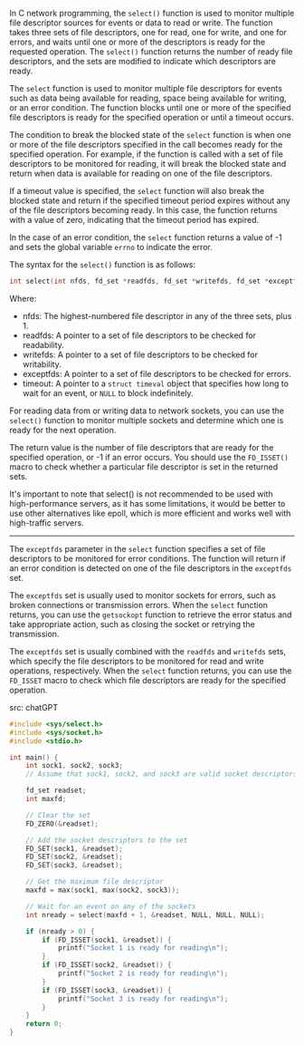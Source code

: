 In C network programming, the `select()` function is used to monitor multiple file descriptor sources for events or data to read or write. The function takes three sets of file descriptors, one for read, one for write, and one for errors, and waits until one or more of the descriptors is ready for the requested operation. The `select()` function returns the number of ready file descriptors, and the sets are modified to indicate which descriptors are ready.

The `select` function is used to monitor multiple file descriptors for events such as data being available for reading, space being available for writing, or an error condition. The function blocks until one or more of the specified file descriptors is ready for the specified operation or until a timeout occurs.

The condition to break the blocked state of the `select` function is when one or more of the file descriptors specified in the call becomes ready for the specified operation. For example, if the function is called with a set of file descriptors to be monitored for reading, it will break the blocked state and return when data is available for reading on one of the file descriptors.

If a timeout value is specified, the `select` function will also break the blocked state and return if the specified timeout period expires without any of the file descriptors becoming ready. In this case, the function returns with a value of zero, indicating that the timeout period has expired.

In the case of an error condition, the `select` function returns a value of -1 and sets the global variable `errno` to indicate the error.

The syntax for the `select()` function is as follows:

```C
int select(int nfds, fd_set *readfds, fd_set *writefds, fd_set *exceptfds, struct timeval *timeout);
```

Where:

-   nfds: The highest-numbered file descriptor in any of the three sets, plus 1.
-   readfds: A pointer to a set of file descriptors to be checked for readability.
-   writefds: A pointer to a set of file descriptors to be checked for writability.
-   exceptfds: A pointer to a set of file descriptors to be checked for errors.
-   timeout: A pointer to a `struct timeval` object that specifies how long to wait for an event, or `NULL` to block indefinitely.

For reading data from or writing data to network sockets, you can use the `select()` function to monitor multiple sockets and determine which one is ready for the next operation.

The return value is the number of file descriptors that are ready for the specified operation, or -1 if an error occurs. You should use the `FD_ISSET()` macro to check whether a particular file descriptor is set in the returned sets.

It's important to note that select() is not recommended to be used with high-performance servers, as it has some limitations, it would be better to use other alternatives like epoll, which is more efficient and works well with high-traffic servers.

---


The `exceptfds` parameter in the `select` function specifies a set of file descriptors to be monitored for error conditions. The function will return if an error condition is detected on one of the file descriptors in the `exceptfds` set.

The `exceptfds` set is usually used to monitor sockets for errors, such as broken connections or transmission errors. When the `select` function returns, you can use the `getsockopt` function to retrieve the error status and take appropriate action, such as closing the socket or retrying the transmission.

The `exceptfds` set is usually combined with the `readfds` and `writefds` sets, which specify the file descriptors to be monitored for read and write operations, respectively. When the `select` function returns, you can use the `FD_ISSET` macro to check which file descriptors are ready for the specified operation.

src: chatGPT

```C
#include <sys/select.h>
#include <sys/socket.h>
#include <stdio.h>

int main() {
    int sock1, sock2, sock3;
    // Assume that sock1, sock2, and sock3 are valid socket descriptors

    fd_set readset;
    int maxfd;

    // Clear the set
    FD_ZERO(&readset);

    // Add the socket descriptors to the set
    FD_SET(sock1, &readset);
    FD_SET(sock2, &readset);
    FD_SET(sock3, &readset);

    // Get the maximum file descriptor
    maxfd = max(sock1, max(sock2, sock3));

    // Wait for an event on any of the sockets
    int nready = select(maxfd + 1, &readset, NULL, NULL, NULL);

    if (nready > 0) {
        if (FD_ISSET(sock1, &readset)) {
            printf("Socket 1 is ready for reading\n");
        }
        if (FD_ISSET(sock2, &readset)) {
            printf("Socket 2 is ready for reading\n");
        }
        if (FD_ISSET(sock3, &readset)) {
            printf("Socket 3 is ready for reading\n");
        }
    }
    return 0;
}

```